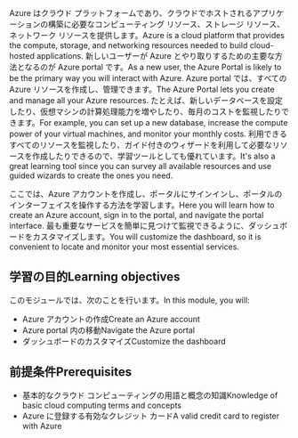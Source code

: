 <span data-ttu-id="77474-101">Azure はクラウド プラットフォームであり、クラウドでホストされるアプリケーションの構築に必要なコンピューティング リソース、ストレージ リソース、ネットワーク リソースを提供します。</span><span class="sxs-lookup"><span data-stu-id="77474-101">Azure is a cloud platform that provides the compute, storage, and networking resources needed to build cloud-hosted applications.</span></span> <span data-ttu-id="77474-102">新しいユーザーが Azure とやり取りするための主要な方法となるのが Azure portal です。</span><span class="sxs-lookup"><span data-stu-id="77474-102">As a new user, the Azure Portal is likely to be the primary way you will interact with Azure.</span></span> <span data-ttu-id="77474-103">Azure portal では、すべての Azure リソースを作成し、管理できます。</span><span class="sxs-lookup"><span data-stu-id="77474-103">The Azure Portal lets you create and manage all your Azure resources.</span></span> <span data-ttu-id="77474-104">たとえば、新しいデータベースを設定したり、仮想マシンの計算処理能力を増やしたり、毎月のコストを監視したりできます。</span><span class="sxs-lookup"><span data-stu-id="77474-104">For example, you can set up a new database, increase the compute power of your virtual machines, and monitor your monthly costs.</span></span> <span data-ttu-id="77474-105">利用できるすべてのリソースを監視したり、ガイド付きのウィザードを利用して必要なリソースを作成したりできるので、学習ツールとしても優れています。</span><span class="sxs-lookup"><span data-stu-id="77474-105">It's also a great learning tool since you can survey all available resources and use guided wizards to create the ones you need.</span></span>

<span data-ttu-id="77474-106">ここでは、Azure アカウントを作成し、ポータルにサインインし、ポータルのインターフェイスを操作する方法を学習します。</span><span class="sxs-lookup"><span data-stu-id="77474-106">Here you will learn how to create an Azure account, sign in to the portal, and navigate the portal interface.</span></span> <span data-ttu-id="77474-107">最も重要なサービスを簡単に見つけて監視できるように、ダッシュボードをカスタマイズします。</span><span class="sxs-lookup"><span data-stu-id="77474-107">You will customize the dashboard, so it is convenient to locate and monitor your most essential services.</span></span>

## <a name="learning-objectives"></a><span data-ttu-id="77474-108">学習の目的</span><span class="sxs-lookup"><span data-stu-id="77474-108">Learning objectives</span></span>

<span data-ttu-id="77474-109">このモジュールでは、次のことを行います。</span><span class="sxs-lookup"><span data-stu-id="77474-109">In this module, you will:</span></span>

- <span data-ttu-id="77474-110">Azure アカウントの作成</span><span class="sxs-lookup"><span data-stu-id="77474-110">Create an Azure account</span></span>
- <span data-ttu-id="77474-111">Azure portal 内の移動</span><span class="sxs-lookup"><span data-stu-id="77474-111">Navigate the Azure portal</span></span>
- <span data-ttu-id="77474-112">ダッシュボードのカスタマイズ</span><span class="sxs-lookup"><span data-stu-id="77474-112">Customize the dashboard</span></span>

## <a name="prerequisites"></a><span data-ttu-id="77474-113">前提条件</span><span class="sxs-lookup"><span data-stu-id="77474-113">Prerequisites</span></span>

- <span data-ttu-id="77474-114">基本的なクラウド コンピューティングの用語と概念の知識</span><span class="sxs-lookup"><span data-stu-id="77474-114">Knowledge of basic cloud computing terms and concepts</span></span>
- <span data-ttu-id="77474-115">Azure に登録する有効なクレジット カード</span><span class="sxs-lookup"><span data-stu-id="77474-115">A valid credit card to register with Azure</span></span>